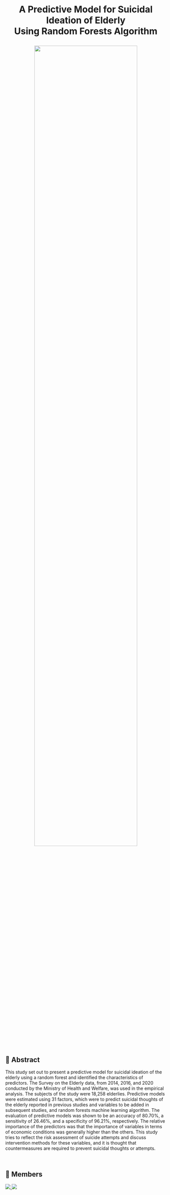 # <p align="center">A Predictive Model for Suicidal Ideation of Elderly <br/> Using Random Forests Algorithm</p>
<p align="center"><img src="https://github.com/Skymind24/2022-ML1-project/assets/114856550/5182440e-cbb2-4419-8b97-a73db083a64c" width="80%" height="80%"></p>

## :pushpin: Abstract
This study set out to present a predictive model for suicidal ideation of the elderly using a random
forest and identified the characteristics of predictors. The Survey on the Elderly data, from 2014,
2016, and 2020 conducted by the Ministry of Health and Welfare, was used in the empirical analysis.
The subjects of the study were 18,258 elderlies. Predictive models were estimated using 31 factors,
which were to predict suicidal thoughts of the elderly reported in previous studies and variables to be
added in subsequent studies, and random forests machine learning algorithm. The evaluation of
predictive models was shown to be an accuracy of 80.70%, a sensitivity of 26.46%, and a specificity
of 96.21%, respectively. The relative importance of the predictors was that the importance of variables
in terms of economic conditions was generally higher than the others. This study tries to reflect the
risk assessment of suicide attempts and discuss intervention methods for these variables, and it is
thought that countermeasures are required to prevent suicidal thoughts or attempts.

<br/>

## :pushpin: Members
<a href="https://github.com/Skymind24/2022-ML1-project/graphs/contributors">
  <img src="https://contrib.rocks/image?repo=Skymind24/2022-ML1-project" />
  <img src="https://contrib.rocks/image?repo=DayenaJeong/2022-ML1-project" />
</a>

